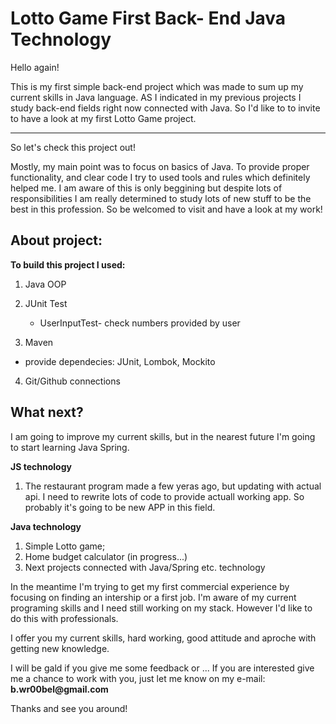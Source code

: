 # __Lotto Game First Back- End Java Technology__

Hello again!

This is my first simple back-end project which was made to sum up my current skills in Java language. 
AS I indicated in my previous projects I study back-end fields right now connected with Java. So I'd like to to invite to have a look at my first Lotto Game project.

***
So let's check this project out!

Mostly, my main point was to focus on basics of Java. To provide proper functionality, and clear code I try to used tools and rules which definitely helped me. 
I am aware of this is only beggining but despite lots of responsibilities I am really determined to study lots of new stuff to be the best in this profession.
So be welcomed to visit and have a look at my work!

## About project:
__To build this project I used:__

1. Java OOP 
2. JUnit Test
    - UserInputTest- check numbers provided by user
 
3. Maven
- provide dependecies: JUnit, Lombok, Mockito
4. Git/Github connections

## What next?
I am going to improve my current skills, but in the nearest future I'm going to start learning Java Spring.

__JS technology__
1. The restaurant program made a few yeras ago, but updating with actual api. I need to rewrite lots of code to provide actuall working app. 
So probably it's going to be new APP in this field.

__Java technology__
1. Simple Lotto game;
2. Home budget calculator (in progress...)
3. Next projects connected with Java/Spring etc. technology

In the meantime I'm trying to get my first commercial experience by focusing on finding an intership or a first job.
I'm aware of my current programing skills and I need still working on my stack. 
However I'd like to do this with professionals.

I offer you my current skills, hard working, good attitude and aproche with getting new knowledge. 

I will be gald if you give me some feedback or ...
If you are interested give me a chance to work with you, just let me know on my e-mail: __b.wr00bel@gmail.com__

Thanks and see you around!



